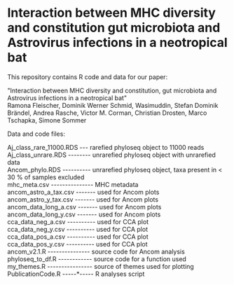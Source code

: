# Interaction between MHC diversity and constitution gut microbiota and Astrovirus infections in a neotropical bat
This repository contains R code and data for our paper: 


"Interaction between MHC diversity and constitution, gut microbiota and Astrovirus infections in a neotropical bat" <br>
Ramona Fleischer, Dominik Werner Schmid, Wasimuddin, Stefan Dominik Brändel, Andrea Rasche, Victor M. Corman, Christian Drosten, Marco Tschapka, Simone Sommer




Data and code files:

Aj_class_rare_11000.RDS --- rarefied phyloseq object to 11000 reads <br>
Aj_class_unrare.RDS -------- unrarefied phyloseq object with unrarefied data <br>
Ancom_phylo.RDS ---------- unrarefied phyloseq object, taxa present in < 30 %  of samples excluded <br>
mhc_meta.csv --------------- MHC metadata <br>
ancom_astro_a_tax.csv ------- used for Ancom plots <br>
ancom_astro_y_tax.csv ------- used for Ancom plots <br>
ancom_data_long_a.csv ------- used for Ancom plots <br>
ancom_data_long_y.csv ------- used for Ancom plots <br>
cca_data_neg_a.csv ---------- used for CCA plot <br>
cca_data_neg_y.csv ---------- used for CCA plot <br>
cca_data_pos_a.csv ---------- used for CCA plot <br>
cca_data_pos_y.csv ---------- used for CCA plot <br>
ancom_v2.1.R --------------- source code for Ancom analysis <br>
phyloseq_to_df.R ------------ source code for a function used <br>
my_themes.R ---------------- source of themes used for plotting <br>
PublicationCode.R -----*----- R analyses script
